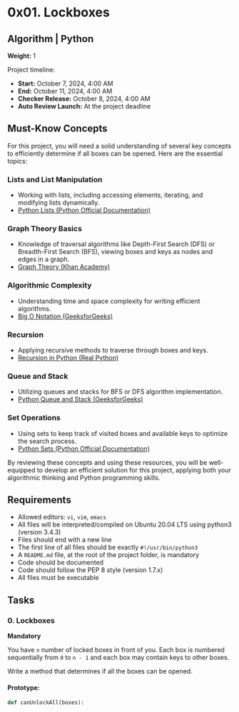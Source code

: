 # 0x01. Lockboxes

## Algorithm | Python

**Weight:** 1

Project timeline:
- **Start:** October 7, 2024, 4:00 AM
- **End:** October 11, 2024, 4:00 AM
- **Checker Release:** October 8, 2024, 4:00 AM
- **Auto Review Launch:** At the project deadline

## Must-Know Concepts

For this project, you will need a solid understanding of several key concepts to efficiently determine if all boxes can be opened. Here are the essential topics:

### Lists and List Manipulation
- Working with lists, including accessing elements, iterating, and modifying lists dynamically.
- [Python Lists (Python Official Documentation)](https://docs.python.org/3/tutorial/datastructures.html)

### Graph Theory Basics
- Knowledge of traversal algorithms like Depth-First Search (DFS) or Breadth-First Search (BFS), viewing boxes and keys as nodes and edges in a graph.
- [Graph Theory (Khan Academy)](https://www.khanacademy.org/computing/computer-science/algorithms)

### Algorithmic Complexity
- Understanding time and space complexity for writing efficient algorithms.
- [Big O Notation (GeeksforGeeks)](https://www.geeksforgeeks.org/analysis-of-algorithms-set-1-asymptotic-analysis/)

### Recursion
- Applying recursive methods to traverse through boxes and keys.
- [Recursion in Python (Real Python)](https://realpython.com/python-recursion/)

### Queue and Stack
- Utilizing queues and stacks for BFS or DFS algorithm implementation.
- [Python Queue and Stack (GeeksforGeeks)](https://www.geeksforgeeks.org/stack-in-python/)

### Set Operations
- Using sets to keep track of visited boxes and available keys to optimize the search process.
- [Python Sets (Python Official Documentation)](https://docs.python.org/3/tutorial/datastructures.html#sets)

By reviewing these concepts and using these resources, you will be well-equipped to develop an efficient solution for this project, applying both your algorithmic thinking and Python programming skills.

## Requirements

- Allowed editors: `vi`, `vim`, `emacs`
- All files will be interpreted/compiled on Ubuntu 20.04 LTS using python3 (version 3.4.3)
- Files should end with a new line
- The first line of all files should be exactly `#!/usr/bin/python3`
- A `README.md` file, at the root of the project folder, is mandatory
- Code should be documented
- Code should follow the PEP 8 style (version 1.7.x)
- All files must be executable

## Tasks

### 0. Lockboxes
**Mandatory**

You have `n` number of locked boxes in front of you. Each box is numbered sequentially from `0` to `n - 1` and each box may contain keys to other boxes.

Write a method that determines if all the boxes can be opened.

#### Prototype:
```python
def canUnlockAll(boxes):

